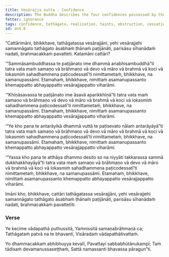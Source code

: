 ```yaml
---
title: Vesārajja sutta - Confidence
description: The Buddha describes the four confidences possessed by the Tathāgata.
fetter: ignorance
tags: confidence, tathāgata, realization, taints, obstruction, cessation of suffering, an, an4
id: an4.8
---
```


“Cattārimāni, bhikkhave, tathāgatassa vesārajjāni, yehi vesārajjehi samannāgato tathāgato āsabhaṁ ṭhānaṁ paṭijānāti, parisāsu sīhanādaṁ nadati, brahmacakkaṁ pavatteti. Katamāni cattāri?

‘“Sammāsambuddhassa te paṭijānato ime dhammā anabhisambuddhā”ti tatra vata maṁ samaṇo vā brāhmaṇo vā devo vā māro vā brahmā vā koci vā lokasmiṁ sahadhammena paṭicodessatī’ti nimittametaṁ, bhikkhave, na samanupassāmi. Etamahaṁ, bhikkhave, nimittaṁ asamanupassanto khemappatto abhayappatto vesārajjappatto viharāmi.

‘“Khīṇāsavassa te paṭijānato ime āsavā aparikkhīṇā”ti tatra vata maṁ samaṇo vā brāhmaṇo vā devo vā māro vā brahmā vā koci vā lokasmiṁ sahadhammena paṭicodessatī’ti nimittametaṁ, bhikkhave, na samanupassāmi. Etamahaṁ, bhikkhave, nimittaṁ asamanupassanto khemappatto abhayappatto vesārajjappatto viharāmi.

‘“Ye kho pana te antarāyikā dhammā vuttā te paṭisevato nālaṁ antarāyāyā”ti tatra vata maṁ samaṇo vā brāhmaṇo vā devo vā māro vā brahmā vā koci vā lokasmiṁ sahadhammena paṭicodessatī’ti nimittametaṁ, bhikkhave, na samanupassāmi. Etamahaṁ, bhikkhave, nimittaṁ asamanupassanto khemappatto abhayappatto vesārajjappatto viharāmi.

‘“Yassa kho pana te atthāya dhammo desito so na niyyāti takkarassa sammā dukkhakkhayāyā”ti tatra vata maṁ samaṇo vā brāhmaṇo vā devo vā māro vā brahmā vā koci vā lokasmiṁ sahadhammena paṭicodessatī’ti nimittametaṁ, bhikkhave, na samanupassāmi. Etamahaṁ, bhikkhave, nimittaṁ asamanupassanto khemappatto abhayappatto vesārajjappatto viharāmi.

Imāni kho, bhikkhave, cattāri tathāgatassa vesārajjāni, yehi vesārajjehi samannāgato tathāgato āsabhaṁ ṭhānaṁ paṭijānāti, parisāsu sīhanādaṁ nadati, brahmacakkaṁ pavattetīti.

### Verse

Ye kecime vādapathā puthussitā,
Yaṁnissitā samaṇabrāhmaṇā ca;
Tathāgataṁ patvā na te bhavanti,
Visāradaṁ vādapathātivattaṁ.

Yo dhammacakkaṁ abhibhuyya kevalī,
Pavattayī sabbabhūtānukampī;
Taṁ tādisaṁ devamanussaseṭṭhaṁ,
Sattā namassanti bhavassa pāragun”ti.
